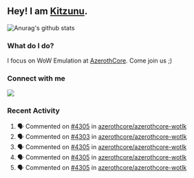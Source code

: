 ## Hey! I am [Kitzunu](https://Github.com/Kitzunu).

![Anurag's github stats](https://github-readme-stats.kitzunu.vercel.app/api?username=Kitzunu&show_icons=true)

### What do I do?

I focus on WoW Emulation at [AzerothCore](https://Github.com/AzerothCore). Come join us ;)

### Connect with me
[![](https://img.shields.io/badge/AzerothCore%20Discord-Connect%20with%20me!-green)](https://discord.com/invite/gkt4y2x)

### Recent Activity

<!--START_SECTION:activity-->
1. 🗣 Commented on [#4305](https://github.com/azerothcore/azerothcore-wotlk/issues/4305) in [azerothcore/azerothcore-wotlk](https://github.com/azerothcore/azerothcore-wotlk)
2. 🗣 Commented on [#4303](https://github.com/azerothcore/azerothcore-wotlk/issues/4303) in [azerothcore/azerothcore-wotlk](https://github.com/azerothcore/azerothcore-wotlk)
3. 🗣 Commented on [#4305](https://github.com/azerothcore/azerothcore-wotlk/issues/4305) in [azerothcore/azerothcore-wotlk](https://github.com/azerothcore/azerothcore-wotlk)
4. 🗣 Commented on [#4305](https://github.com/azerothcore/azerothcore-wotlk/issues/4305) in [azerothcore/azerothcore-wotlk](https://github.com/azerothcore/azerothcore-wotlk)
5. 🗣 Commented on [#4305](https://github.com/azerothcore/azerothcore-wotlk/issues/4305) in [azerothcore/azerothcore-wotlk](https://github.com/azerothcore/azerothcore-wotlk)
<!--END_SECTION:activity-->
